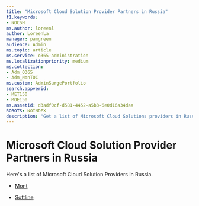 ```yaml
---
title: "Microsoft Cloud Solution Provider Partners in Russia"
f1.keywords:
- NOCSH
ms.author: loreenl
author: LoreenLa
manager: pamgreen
audience: Admin
ms.topic: article
ms.service: o365-administration
ms.localizationpriority: medium
ms.collection:
- Adm_O365
- Adm_NonTOC
ms.custom: AdminSurgePortfolio
search.appverid:
- MET150
- MOE150
ms.assetid: d3adf0cf-d581-4452-a5b3-6e0d16a34daa
ROBOTS: NOINDEX
description: "Get a list of Microsoft Cloud Solutions providers in Russia."
---
```


# Microsoft Cloud Solution Provider Partners in Russia
Here's a list of Microsoft Cloud Solution Providers in Russia.
  
- [Mont](https://www.mont.com/ru-ru/)
    
- [Softline](https://softline.ru/)
    

